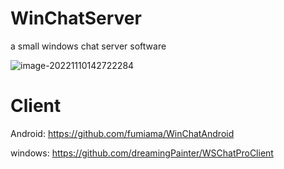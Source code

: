 # WinChatServer
a small windows chat server software

![image-20221110142722284](https://gitee.com/wangchaosun/picgo/raw/master/image-20221110142722284.png)

# Client

Android: https://github.com/fumiama/WinChatAndroid

windows: https://github.com/dreamingPainter/WSChatProClient
